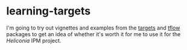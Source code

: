 
# learning-targets

<!-- badges: start -->
<!-- badges: end -->

I'm going to try out vignettes and examples from the [targets](https://books.ropensci.org/targets/) and [tflow](https://github.com/MilesMcBain/tflow) packages to get an idea of whether it's worth it for me to use it for the *Heliconia* IPM project.

